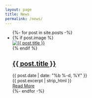 ```yaml
---
layout: page
title: News
permalink: /news/
---
```



<!-- This code inserts an overview of all the news posts -->
<div class="container max-w-screen-lg py-8 md:py-8 mx-auto">
  <ul class="grid grid-cols-1 gap-8">
    {%- for post in site.posts -%}
    <li class="list-none">
      <div class="border-b border-gray-200 pb-8 flex flex-col md:flex-row items-center">
        {% if post.image %}
        <!-- Image Section (Mobile Layout: Above Title, Desktop Layout: Beside Title) -->
        <div class="w-full md:w-1/3 mb-4 md:mb-0 md:pr-6 md:order-2">
          <a href="{{ post.url | relative_url }}">
            <div class="relative w-full h-48 rounded-lg overflow-hidden">
              <img src="/assets/img/news/{{ post.image | relative_url }}" alt="{{ post.title }}" class="absolute inset-0 w-full h-full object-cover object-center">
            </div>
          </a>
        </div>
        {% endif %}
        <!-- Text Content Section -->
        <div class="flex-1 items-start">
          <div class="mb-4">
            <!-- Title with Link -->
            <h2 class="text-2xl tracking-tight font-bold text-headings">
              <a href="{{ post.url | relative_url }}" class="hover:text-link">{{ post.title }}</a>
            </h2>
            <!-- Date and Metadata -->
            <div class="flex items-center text-xs text-secondary-600 font-bold uppercase pt-1">
              <time>{{ post.date | date: "%b %-d, %Y" }}</time>
            </div>
          </div>
          <!-- Excerpt/Content -->
          <div class="text-mainText text-lg post-content">
            {{ post.excerpt | strip_html }}
          </div>
          <!-- Read More Link -->
          <div class="mt-4">
            <a href="{{ post.url | relative_url }}" class="text-linkLight uppercase text-sm font-semibold hover:text-link">Read More <i class="fas fa-chevron-right ml-1"></i></a>
          </div>
        </div>
      </div>
    </li>
    {%- endfor -%}
  </ul>
</div>
